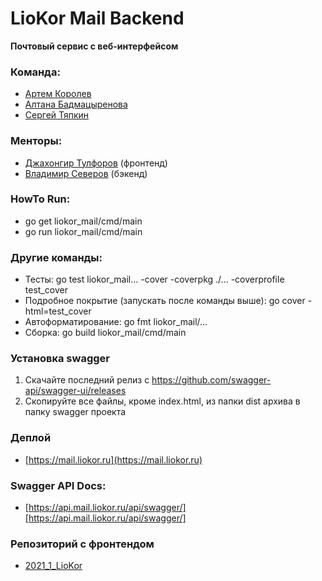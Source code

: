 # LioKor Mail Backend

**Почтовый сервис с веб-интерфейсом**

### Команда:
* [Артем Королев](https://github.com/KoroLion)
* [Алтана Бадмацыренова](https://github.com/altanab)
* [Сергей Тяпкин](https://github.com/SergTyapkin)

### Менторы:
* [Джахонгир Тулфоров](https://github.com/bin-umar) (фронтенд)
* [Владимир Северов](https://github.com/hackallcode) (бэкенд)

### HowTo Run:
* go get liokor_mail/cmd/main
* go run liokor_mail/cmd/main

### Другие команды:
* Тесты: go test liokor_mail... -cover -coverpkg ./... -coverprofile test_cover
* Подробное покрытие (запускать после команды выше): go cover -html=test_cover
* Автоформатирование: go fmt liokor_mail/...
* Сборка: go build liokor_mail/cmd/main

### Установка swagger
1. Скачайте последний релиз с https://github.com/swagger-api/swagger-ui/releases
2. Скопируйте все файлы, кроме index.html, из папки dist архива в папку swagger проекта

### Деплой
* [https://mail.liokor.ru](https://mail.liokor.ru)

### Swagger API Docs:
* [https://api.mail.liokor.ru/api/swagger/][https://api.mail.liokor.ru/api/swagger/]

### Репозиторий с фронтендом
* [2021_1_LioKor](https://github.com/frontend-park-mail-ru/2021_1_LioKor)

